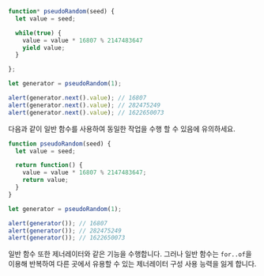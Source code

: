 ```js run demo
function* pseudoRandom(seed) {
  let value = seed;

  while(true) {
    value = value * 16807 % 2147483647
    yield value;
  }

};

let generator = pseudoRandom(1);

alert(generator.next().value); // 16807
alert(generator.next().value); // 282475249
alert(generator.next().value); // 1622650073
```

다음과 같이 일반 함수를 사용하여 동일한 작업을 수행 할 수 있음에 유의하세요.

```js run
function pseudoRandom(seed) {
  let value = seed;

  return function() {
    value = value * 16807 % 2147483647;
    return value;
  }
}

let generator = pseudoRandom(1);

alert(generator()); // 16807
alert(generator()); // 282475249
alert(generator()); // 1622650073
```

일반 함수 또한 제너레이터와 같은 기능을 수행합니다. 그러나 일반 함수는 `for..of`을 이용해 반복하여 다른 곳에서 유용할 수 있는 제너레이터 구성 사용 능력을 잃게 합니다.
